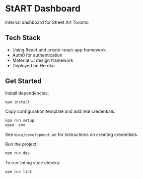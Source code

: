 # StART Dashboard

Internal dashboard for Street Art Toronto

## Tech Stack
- Using React and create-react-app framework
- Auth0 for authentication
- Material UI design framework
- Deployed on Heroku

## Get Started

Install dependencies:

```bash
npm install
```

Copy configuration template and add real credentials:

```bash
npm run setup
open .env
```

See `docs/development.md` for instructions on creating credentials.

Run the project:

```bash
npm run dev
```

To run linting style checks:

```bash
npm run lint
```
